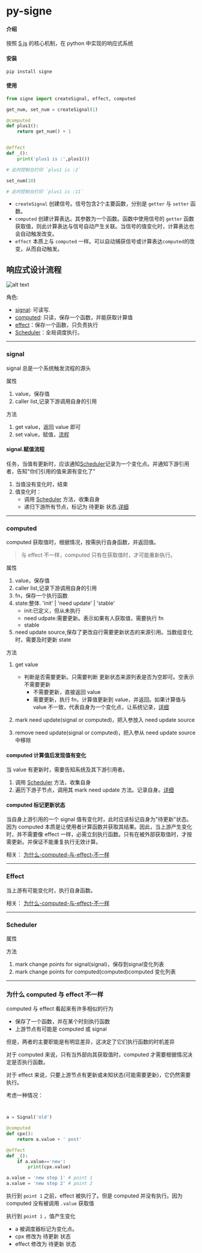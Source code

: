 # py-signe

#### 介绍
按照 [S.js](https://github.com/adamhaile/S) 的核心机制，在 python 中实现的响应式系统

#### 安装
```shell
pip install signe
```

#### 使用
```python
from signe import createSignal, effect, computed

get_num, set_num = createSignal(1)

@computed
def plus1():
    return get_num() + 1


@effect
def _():
    print('plus1 is :',plus1())

# 此时控制台打印 `plus1 is :2`

set_num(10)

# 此时控制台打印 `plus1 is :11`


```

- `createSignal` 创建信号。信号包含2个主要函数，分别是 `getter` 与 `setter` 函数。
- `computed` 创建计算表达。其参数为一个函数。函数中使用信号的 `getter` 函数获取值，则此计算表达与信号自动产生关联。当信号的值变化时，计算表达也会自动触发改变。
- `effect` 本质上与 `computed` 一样。可以自动捕获信号或计算表达`computed`的改变，从而自动触发。



## 响应式设计流程

![alt text](image.png)

角色: 

- [signal](#signal): 可读写. 
- [computed](#computed): 只读，保存一个函数，并能获取计算值
- [effect](#effect)：保存一个函数，只负责执行
- [Scheduler](#scheduler)：全局调度执行。

---
### signal
signal 总是一个系统触发流程的源头

属性
1. value，保存值
2. caller list,记录下游调用自身的引用

方法
1. get value，返回 value 即可
2. set value，赋值，[流程](#signal赋值流程)



#### signal.赋值流程
任务，当值有更新时，应该通知[Scheduler](#scheduler)记录为一个变化点。并通知下游引用者，告知"你们引用的值来源有变化了"

1. 当值没有变化时，结束
2. 值变化时：
   - 调用 [Scheduler](#scheduler) 方法，收集自身
   - 递归下游所有节点，标记为 待更新 状态.[详细](#computed-标记更新状态)
   
---
### computed
computed 获取值时，根据情况，按需执行自身函数，并返回值。

> 与 effect 不一样，computed 只有在获取值时，才可能重新执行。

属性
1. value，保存值
2. caller list,记录下游调用自身的引用
3. fn，保存一个执行函数
4. state:整体. 'init' | 'need update' | 'stable'
    - init:已定义，但从未执行
    - need udpate:需要更新。表示如果有人获取值，需要执行 fn
    - stable
5. need update source,保存了更改自行需要更新状态的来源引用。当数组变化时，需要及时更新 state

方法
1. get value
    - 判断是否需要更新。只需要判断 更新状态来源列表是否为空即可。空表示不需要更新
        - 不需要更新，直接返回 value
        - 需要更新，执行 fn，计算值更新到 value，并返回。如果计算值与 value 不一致，代表自身为一个变化点，让系统记录，[详细](#computed-计算值后发现值有变化)

2. mark need update(signal or computed)，把入参放入 need update source 

3. remove need update(signal or computed)，把入参从 need update source 中移除

#### computed 计算值后发现值有变化
当 value 有更新时，需要告知系统及其下游引用者。

1. 调用 [Scheduler](#scheduler) 方法，收集自身
2. 遍历下游子节点，调用其 mark need update 方法。记录自身。[详细](#computed-标记更新状态)

#### computed 标记更新状态
当自身上游引用的一个 signal 值有变化时，此时应该标记自身为"待更新"状态。因为 computed 本质是让使用者计算函数并获取其结果。因此，当上游产生变化时，并不需要像 effect 一样，必需立刻执行函数。只有在被外部获取值时，才按需更新。并保证不能重复执行无效计算。


相关：
[为什么-computed-与-effect-不一样](#为什么-computed-与-effect-不一样)

---
### Effect
当上游有可能变化时，执行自身函数。

相关：
[为什么-computed-与-effect-不一样](#为什么-computed-与-effect-不一样)

---
### Scheduler
属性


方法
1. mark change points for signal(signal)，保存到signal变化列表
2. mark change points for computed(computed)computed 变化列表

---

### 为什么 computed 与 effect 不一样
computed 与 effect 看起来有许多相似的行为
- 保存了一个函数，并在某个时刻执行函数
- 上游节点有可能是 computed 或 signal 

但是，两者的主要职能是有明显差异，这决定了它们执行函数的时机差异

对于 computed 来说，只有当外部向其获取值时，computed 才需要根据情况决定是否执行函数。

对于 effect 来说，只要上游节点有更新或未知状态(可能需要更新)，它仍然需要执行。

考虑一种情况：
```python


a = Signal('old')

@computed
def cpx():
    return a.value + ' post'

@effect
def _():
    if a.value=='new':
        print(cpx.value)

a.value = 'new step 1' # point 1
a.value = 'new step 2' # point 2
```

执行到 `point 1` 之前，effect 被执行了。但是 computed 并没有执行。因为 computed 没有被调用 `.value` 获取值

执行到 `point 1` ，值产生变化
- a 被调度器标记为变化点。
- cpx 修改为 待更新 状态
- effect 修改为 待更新 状态





